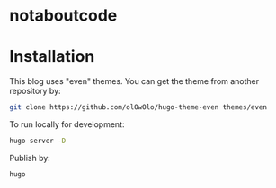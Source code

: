 # notaboutcode


# Installation

This blog uses "even" themes. You can get the theme from another repository by:

```bash
git clone https://github.com/olOwOlo/hugo-theme-even themes/even
```

To run locally for development:
```bash
hugo server -D
```

Publish by:
```bash
hugo
```
